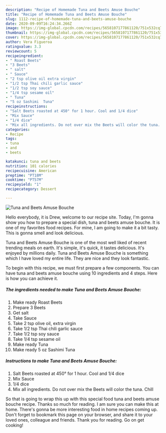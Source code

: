 ```yaml
---
description: "Recipe of Homemade Tuna and Beets Amuse Bouche"
title: "Recipe of Homemade Tuna and Beets Amuse Bouche"
slug: 1112-recipe-of-homemade-tuna-and-beets-amuse-bouche
date: 2020-09-09T16:24:34.266Z
image: https://img-global.cpcdn.com/recipes/5658107177861120/751x532cq70/tuna-and-beets-amuse-bouche-recipe-main-photo.jpg
thumbnail: https://img-global.cpcdn.com/recipes/5658107177861120/751x532cq70/tuna-and-beets-amuse-bouche-recipe-main-photo.jpg
cover: https://img-global.cpcdn.com/recipes/5658107177861120/751x532cq70/tuna-and-beets-amuse-bouche-recipe-main-photo.jpg
author: Vera Figueroa
ratingvalue: 3.3
reviewcount: 5
recipeingredient:
- " Roast Beets"
- "3 Beets"
- " salt"
- " Sauce"
- "2 tsp olive oil extra virgin"
- "1/2 tsp Thai chili garlic sauce"
- "1/2 tsp soy sauce"
- "1/4 tsp sesame oil"
- " Tuna"
- "5 oz Sashimi  Tuna"
recipeinstructions:
- "Salt Beets roasted at 450° for 1 hour. Cool and 1/4 dice"
- "Mix Sauce"
- "1/4 dice"
- "Mix all ingredients. Do not over mix the Beets will color the tuna. Chill"
categories:
- Recipe
tags:
- tuna
- and
- beets

katakunci: tuna and beets 
nutrition: 101 calories
recipecuisine: American
preptime: "PT18M"
cooktime: "PT57M"
recipeyield: "1"
recipecategory: Dessert

---
```



![Tuna and Beets Amuse Bouche](https://img-global.cpcdn.com/recipes/5658107177861120/751x532cq70/tuna-and-beets-amuse-bouche-recipe-main-photo.jpg)

Hello everybody, it is Drew, welcome to our recipe site. Today, I'm gonna show you how to prepare a special dish, tuna and beets amuse bouche. It is one of my favorites food recipes. For mine, I am going to make it a bit tasty. This is gonna smell and look delicious.

Tuna and Beets Amuse Bouche is one of the most well liked of recent trending meals on earth. It's simple, it's quick, it tastes delicious. It's enjoyed by millions daily. Tuna and Beets Amuse Bouche is something which I have loved my entire life. They are nice and they look fantastic.




To begin with this recipe, we must first prepare a few components. You can have tuna and beets amuse bouche using 10 ingredients and 4 steps. Here is how you can achieve it.

<!--inarticleads1-->

##### The ingredients needed to make Tuna and Beets Amuse Bouche:

1. Make ready  Roast Beets
1. Prepare 3 Beets
1. Get  salt
1. Take  Sauce
1. Take 2 tsp olive oil, extra virgin
1. Take 1/2 tsp Thai chili garlic sauce
1. Take 1/2 tsp soy sauce
1. Take 1/4 tsp sesame oil
1. Make ready  Tuna
1. Make ready 5 oz Sashimi  Tuna




<!--inarticleads2-->

##### Instructions to make Tuna and Beets Amuse Bouche:

1. Salt Beets roasted at 450° for 1 hour. Cool and 1/4 dice
1. Mix Sauce
1. 1/4 dice
1. Mix all ingredients. Do not over mix the Beets will color the tuna. Chill




So that is going to wrap this up with this special food tuna and beets amuse bouche recipe. Thanks so much for reading. I am sure you can make this at home. There's gonna be more interesting food in home recipes coming up. Don't forget to bookmark this page on your browser, and share it to your loved ones, colleague and friends. Thank you for reading. Go on get cooking!

